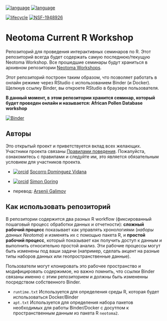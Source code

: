 
[![language](https://img.shields.io/badge/language-EN-red)](README.md) [![language](https://img.shields.io/badge/language-RU-red)](README.ru.md)

[![lifecycle](https://img.shields.io/badge/lifecycle-experimental-orange.svg)](https://www.tidyverse.org/lifecycle/#experimental)
[![NSF-1948926](https://img.shields.io/badge/NSF-1948926-blue.svg)](https://nsf.gov/awardsearch/showAward?AWD_ID=1948926)

# Neotoma Current R Workshop

Репозиторий для проведения интерактивных семинаров по R. Этот репозиторий всегда будет содержать самую последнюю/текущую Neotoma Workshop. Все прошедшие семинары будут храниться в архивном репозитории  [Neotoma Workshops](https://github.com/NeotomaDB/Workshops). 

Этот репозиторий построен таким образом, что позволяет работать в онлайн режиме через RStudio с использованием Binder (и Docker). Щелкнув ссылку Binder, вы откроете RStudio в браузере пользователя.

**В данный момент, в этом репозитории хранится семинар, который будет проведен онлайн и называется: African Pollen Database workshop**

[![Binder](https://mybinder.org/badge_logo.svg)](https://mybinder.org/v2/gh/NeotomaDB/Current_Workshop/main?urlpath=rstudio)

## Авторы

Это открытый проект и приветствуется вклад всех желающих. Участники проекта связаны [Правилами поведения](CODE_OF_CONDUCT.md). Пожалуйста, ознакомитесь с правилами и следуйте им, это является обязательным условием для участников проекта.

* [![orcid](https://img.shields.io/badge/orcid-0000--0002--7926--4935-brightgreen.svg)](https://orcid.org/0000-0002-7926-4935) [Socorro Dominguez Vidana](https://sedv8808.github.io/)

* [![orcid](https://img.shields.io/badge/orcid-0000--0002--2700--4605-brightgreen.svg)](https://orcid.org/0000-0002-2700-4605) [Simon Goring](http://goring.org)

* перевод: [Arsenii Galimov](https://scholar.google.com/citations?user=wRtBmBcAAAAJ&hl=ru)

## Как использовать репозиторий

В репозитории содержится два разных R workflow (фиксированный пошаговый процесс обработки данных и отчетности): **сложный рабочий процесс** показывает как управлять хронологиями (*наборы данных Neotoma*) и изменять их с помощью пакета R, и **простой рабочий процесс**, который показывает как получить доступ к данным и выполнить относительно простой анализ. Эти рабочие процессы могут быть изменены под ваши задачи (например, сделать акцент на разные типы наборов данных или геопространственные данные).

Пользователи могут клонировать это рабочее пространство и модифицировать содержимое, но важно помнить, что ссылки Binder связаны именно с этим репозиторием и должны быть измененны посредством собственного Binder.

* `runtime.txt` Используется для определения среды R, которая будет использоваться Docker/Binder
* `apt.txt` Используется для определения набора пакетов необходимых для работы Binder/Docker с досутпом к пространственным данным из пакета R `neotoma2`.
